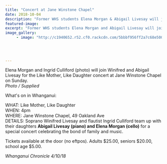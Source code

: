 ```yaml
---
title: "Concert at Jane Winstone Chapel"
date: 2018-10-04
description: "Former WHS students Elena Morgan & Abigail Livesay will join their Mothers for the 'Like Mother, Like Daughter' concert..."
featured-image: 
excerpt: "Former WHS students Elena Morgan and Abigail Livesay will join their Mothers for the 'Like Mother, Like Daughter' concert at Jane Winstone Chapel."
image_gallery:
     - image: "http://c1940652.r52.cf0.rackcdn.com/5bbbf956ff2a7c68e500023b/Abigail-Livesay-Jane-Winstone-RCP.jpg"
    
    
    
    
---
```


<p><span>Elena Morgan and Ingrid Culliford (photo) will join Winifred and Abigail Livesay for the Like Mother, Like Daughter concert at Jane Winstone Chapel on Sunday. <br /><em>Photo / Supplied</em></span></p>
<p><span>What's on in Whanganui:</span></p>
<p><span><span>WHAT: Like Mother, Like Daughter</span><br /><span>WHEN: 4pm</span><br /><span>WHERE: Jane Winstone Chapel, 49 Oakland Ave</span><br /><span>DETAILS: Soprano Winifred Livesay and flautist Ingrid Culliford team up with their daughters <strong>Abigail Livesay (piano) and Elena Morgan (cello)</strong> for a special concert celebrating the bond of family and music. </span></span></p>
<p><span><span>Tickets available at the door (no eftpos). Adults $25.00, seniors $20.00, school age $5.00.</span></span></p>
<p><em>Whanganui Chronicle 4/10/18</em></p>

